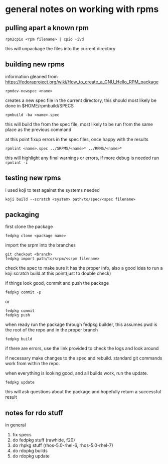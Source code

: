 general notes on working with rpms
====

pulling apart a known rpm
----

    rpm2cpio <rpm filename> | cpio -ivd 

this will unpackage the files into the current directory


building new rpms
----

information gleaned from https://fedoraproject.org/wiki/How_to_create_a_GNU_Hello_RPM_package

    rpmdev-newspec <name>

creates a new spec file in the current directory, this should most likely be
done in $HOME/rpmbuild/SPECS

    rpmbuild -ba <name>.spec

this will build the from the spec file, most likely to be run from the same
place as the previous command

at this point fixup errors in the spec files, once happy with the results

    rpmlint <name>.spec ../SRPMS/<name>* ../RPMS/<name>*

this will highlight any final warnings or errors, if more debug is needed run
`rpmlint -i`


testing new rpms
----

i used koji to test against the systems needed

    koji build --scratch <system> path/to/spec/<spec filename>


packaging
----

first clone the package

    fedpkg clone <package name>

import the srpm into the branches

    git checkout <branch>
    fedpkg import path/to/srpm/<srpm filename>

check the spec to make sure it has the proper info, also a good idea to run a
koji scratch build at this point(just to double check)

if things look good, commit and push the package

    fedpkg commit -p

or

    fedpkg commit
    fedpkg push

when ready run the package through fedpkg builder, this assumes pwd is the
root of the repo and in the proper branch

    fedpkg build

if there are errors, use the link provided to check the logs and look around

if necessary make changes to the spec and rebuild. standard git commands work
from within the repo.

when everything is looking good, and all builds work, run the update.

    fedpkg update

this will ask questions about the package and hopefully return a successful
result

notes for rdo stuff
----

in general

1. fix specs
2. do fedpkg stuff (rawhide, f20)
3. do rhpkg stuff (rhos-5.0-rhel-6, rhos-5.0-rhel-7)
4. do rdopkg builds
5. do rdopkg update


